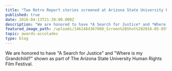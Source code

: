 ```yaml
---
title: "Two Retro Report stories screened at Arizona State University Film Festival"
published: true
date: 2016-04-13T21:39:00.000Z
description: "We are honored to have *A Search for Justice* and *Where is my Grandchild?* shown as part of The Arizona State University Human Rights Film Festival. "
featured_image_path: /uploads/1462484367080_Screen%20Shot%202016-05-05%20at%205.39.11%20PM.png
topic: awards-accolades
type: blog
---
```


We are honored to have "A Search for Justice" and "Where is my Grandchild?" shown as part of The Arizona State University Human Rights Film Festival.

